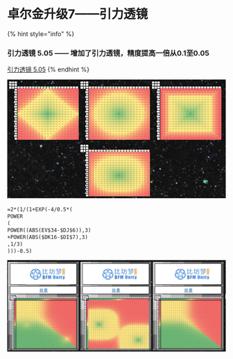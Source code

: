 # 卓尔金升级7——引力透镜



{% hint style="info" %}
### 引力透镜 5.05 —— 增加了引力透镜，精度提高一倍从0.1至0.05

[引力透镜 5.05](https://share.weiyun.com/xynRtfZa)
{% endhint %}

![](../../../../.gitbook/assets/ping-mu-kuai-zhao-20210823-shang-wu-9.03.45.png)

```text
=2*(1/(1+EXP(-4/0.5*(
POWER
(
POWER((ABS(EV$34-$DJ$6)),3)
+POWER(ABS($DK16-$DI$7),3)
,1/3)
)))-0.5)
```

![](../../../../.gitbook/assets/image%20%2837%29.png)


